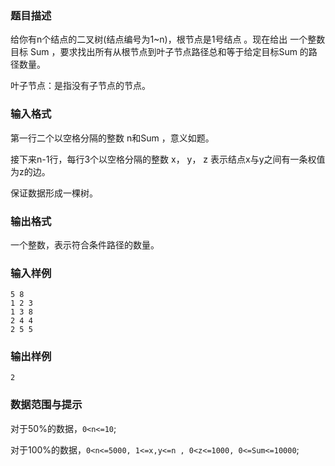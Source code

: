 ### 题目描述

给你有n个结点的二叉树(结点编号为1~n)，根节点是1号结点 。现在给出 一个整数目标 Sum ，要求找出所有从根节点到叶子节点路径总和等于给定目标Sum 的路径数量。

叶子节点：是指没有子节点的节点。

### 输入格式

第一行二个以空格分隔的整数 n和Sum ，意义如题。

接下来n-1行，每行3个以空格分隔的整数 x，  y，  z 表示结点x与y之间有一条权值为z的边。

保证数据形成一棵树。

### 输出格式

一个整数，表示符合条件路径的数量。

### 输入样例
```plaintext
5 8
1 2 3
1 3 8
2 4 4
2 5 5
```

### 输出样例

```plaintext
2
```

### 数据范围与提示

对于50%的数据，`0<n<=10`;

对于100%的数据，`0<n<=5000, 1<=x,y<=n , 0<z<=1000, 0<=Sum<=10000`;
